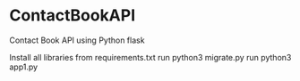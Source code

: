 # ContactBookAPI
Contact Book API using Python flask 


Install all libraries from requirements.txt
run python3 migrate.py
run python3 app1.py
